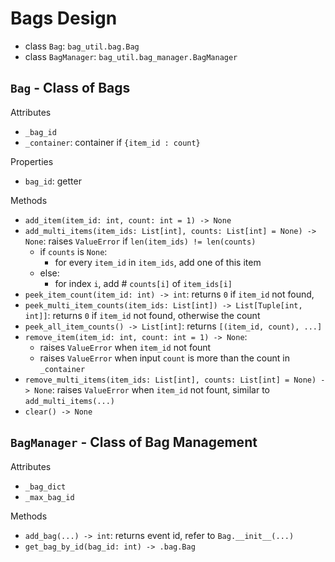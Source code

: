 # Bags Design

- class `Bag`: `bag_util.bag.Bag`
- class `BagManager`: `bag_util.bag_manager.BagManager`

## `Bag` - Class of Bags

Attributes

- `_bag_id`
- `_container`: container if `{item_id : count}` 

Properties

- `bag_id`: getter
<!-- - `container`: getter -->

Methods

- `add_item(item_id: int, count: int = 1) -> None`
- `add_multi_items(item_ids: List[int], counts: List[int] = None) -> None`: raises `ValueError` if `len(item_ids) != len(counts)`
  - if `counts` is `None`:
    - for every `item_id` in `item_ids`, add one of this item
  - else:
    - for index `i`, add # `counts[i]` of `item_ids[i]`
- `peek_item_count(item_id: int) -> int`: returns `0` if `item_id` not found,
- `peek_multi_item_counts(item_ids: List[int]) -> List[Tuple[int, int]]`: returns `0` if `item_id` not found, otherwise the count
- `peek_all_item_counts() -> List[int]`: returns `[(item_id, count), ...]`
- `remove_item(item_id: int, count: int = 1) -> None`: 
  - raises `ValueError` when `item_id` not fount
  - raises `ValueError` when input `count` is more than the count in `_container`
- `remove_multi_items(item_ids: List[int], counts: List[int] = None) -> None`: raises `ValueError` when `item_id` not fount, similar to `add_multi_items(...)`
- `clear() -> None`

## `BagManager` - Class of Bag Management

Attributes

- `_bag_dict`
- `_max_bag_id`

Methods

- `add_bag(...) -> int`: returns event id, refer to `Bag.__init__(...)`
- `get_bag_by_id(bag_id: int) -> .bag.Bag`
